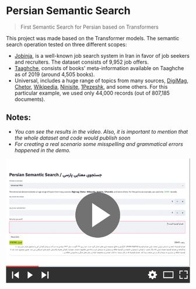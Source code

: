 # Persian Semantic Search
> First Semantic Search for Persian based on Transformers 

This project was made based on the Transformer models. The semantic search operation tested on three different scopes:

- [Jobinja](https://jobinja.ir/), is a well-known job search system in Iran in favor of job seekers and recruiters. The dataset consists of 9,952 job offers.
- [Taaghche](https://taaghche.com/), consists of books' meta-information available on Taaghche as of 2019 (around 4,505 books).
- Universal, includes a huge range of topics from many sources, [DigiMag](https://www.digikala.com/mag/), [Chetor](https://www.chetor.com/), [Wikipedia](https://dumps.wikimedia.org/fawiki/latest/), [Ninisite](https://www.ninisite.com/), [1Pezeshk](https://www.1pezeshk.com/), and some others. For this particular example, we used only 44,000 records (out of 807,185 documents).

## Notes:
- *You can see the results in the video. Also, it is important to mention that the whole dataset and code would publish soon*
- *For creating a real scenario some misspelling and grammatical errors happened in the demo.*

[![Persian Semantic Search](/assets/screenshot.png)](https://youtu.be/7CV0EPJrJcE)